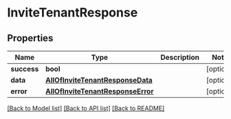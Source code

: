 # InviteTenantResponse

## Properties
Name | Type | Description | Notes
------------ | ------------- | ------------- | -------------
**success** | **bool** |  | [optional] 
**data** | [**AllOfInviteTenantResponseData**](AllOfInviteTenantResponseData.md) |  | [optional] 
**error** | [**AllOfInviteTenantResponseError**](AllOfInviteTenantResponseError.md) |  | [optional] 

[[Back to Model list]](../../README.md#documentation-for-models) [[Back to API list]](../../README.md#documentation-for-api-endpoints) [[Back to README]](../../README.md)

